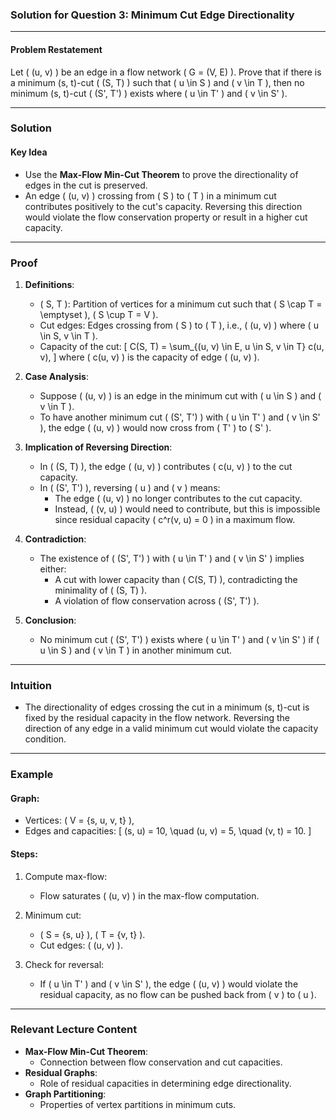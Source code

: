 ### Solution for Question 3: Minimum Cut Edge Directionality

---

#### **Problem Restatement**
Let \( (u, v) \) be an edge in a flow network \( G = (V, E) \). Prove that if there is a minimum (s, t)-cut \( (S, T) \) such that \( u \in S \) and \( v \in T \), then no minimum (s, t)-cut \( (S', T') \) exists where \( u \in T' \) and \( v \in S' \).

---

### **Solution**

#### **Key Idea**
- Use the **Max-Flow Min-Cut Theorem** to prove the directionality of edges in the cut is preserved.
- An edge \( (u, v) \) crossing from \( S \) to \( T \) in a minimum cut contributes positively to the cut's capacity. Reversing this direction would violate the flow conservation property or result in a higher cut capacity.

---

### **Proof**

1. **Definitions**:
   - \( S, T \): Partition of vertices for a minimum cut such that \( S \cap T = \emptyset \), \( S \cup T = V \).
   - Cut edges: Edges crossing from \( S \) to \( T \), i.e., \( (u, v) \) where \( u \in S, v \in T \).
   - Capacity of the cut:
     \[
     C(S, T) = \sum_{(u, v) \in E, u \in S, v \in T} c(u, v),
     \]
     where \( c(u, v) \) is the capacity of edge \( (u, v) \).

2. **Case Analysis**:
   - Suppose \( (u, v) \) is an edge in the minimum cut with \( u \in S \) and \( v \in T \).
   - To have another minimum cut \( (S', T') \) with \( u \in T' \) and \( v \in S' \), the edge \( (u, v) \) would now cross from \( T' \) to \( S' \).

3. **Implication of Reversing Direction**:
   - In \( (S, T) \), the edge \( (u, v) \) contributes \( c(u, v) \) to the cut capacity.
   - In \( (S', T') \), reversing \( u \) and \( v \) means:
     - The edge \( (u, v) \) no longer contributes to the cut capacity.
     - Instead, \( (v, u) \) would need to contribute, but this is impossible since residual capacity \( c^r(v, u) = 0 \) in a maximum flow.

4. **Contradiction**:
   - The existence of \( (S', T') \) with \( u \in T' \) and \( v \in S' \) implies either:
     - A cut with lower capacity than \( C(S, T) \), contradicting the minimality of \( (S, T) \).
     - A violation of flow conservation across \( (S', T') \).

5. **Conclusion**:
   - No minimum cut \( (S', T') \) exists where \( u \in T' \) and \( v \in S' \) if \( u \in S \) and \( v \in T \) in another minimum cut.

---

### **Intuition**
- The directionality of edges crossing the cut in a minimum (s, t)-cut is fixed by the residual capacity in the flow network. Reversing the direction of any edge in a valid minimum cut would violate the capacity condition.

---

### **Example**

#### **Graph**:
- Vertices: \( V = \{s, u, v, t\} \),
- Edges and capacities:
  \[
  (s, u) = 10, \quad (u, v) = 5, \quad (v, t) = 10.
  \]

#### **Steps**:
1. Compute max-flow:
   - Flow saturates \( (u, v) \) in the max-flow computation.

2. Minimum cut:
   - \( S = \{s, u\} \), \( T = \{v, t\} \).
   - Cut edges: \( (u, v) \).

3. Check for reversal:
   - If \( u \in T' \) and \( v \in S' \), the edge \( (u, v) \) would violate the residual capacity, as no flow can be pushed back from \( v \) to \( u \).

---

### **Relevant Lecture Content**
- **Max-Flow Min-Cut Theorem**:
  - Connection between flow conservation and cut capacities.
- **Residual Graphs**:
  - Role of residual capacities in determining edge directionality.
- **Graph Partitioning**:
  - Properties of vertex partitions in minimum cuts.

